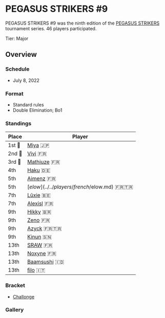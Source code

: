 # PEGASUS STRIKERS #9

PEGASUS STRIKERS #9 was the ninth edition of the [PEGASUS STRIKERS](pegasusmain.md)
tournament series. 46 players participated.

Tier: Major

## Overview

### Schedule
- July 8, 2022

### Format
- Standard rules
- Double Elimination; Bo1

### Standings

|Place|Player|
|-|-|
|1st :1st_place_medal:|[Miya](../../players/japanese/miya.md) :jp:|
|2nd :2nd_place_medal:|[Vivi](../../players/french/vivi.md) :fr:|
|3rd :3rd_place_medal:|[Mathiuze](../../players/french/mathiuze.md) :fr:|
|4th|[Haku](../../players/german/haku.md) :de:|
|5th|[Aimenz](../../players/french/aimenz.md) :fr:|
|5th|[$elow](../../players/french/$elow.md) :fr::tr:|
|7th|[Lûxie](../../players/belgian/luxie.md) :belgium:|
|7th|[Alexisl](../../players/french/alexisl.md) :fr:|
|9th|[Hikky](../../players/brazilian/hikky.md) :brazil:|
|9th|[Zeno](../../players/french/585zeno.md) :fr:|
|9th|[Azyck](../../players/french/azyck.md) :fr::tr:|
|9th|[Kinun](../../players/senegalese/kinun.md) :senegal:|
|13th|[SRAW](../../players/french/sraw.md) :fr:|
|13th|[Noxyne](../../players/french/noxyne.md) :fr:|
|13th|[Baamsushi](../../players/indonesian/baamsushi.md) :indonesia:|
|13th|[filo](../../players/italian/filo.md) :it:|

### Bracket
- [Challonge](https://challonge.com/6btvpoqy)

### Gallery